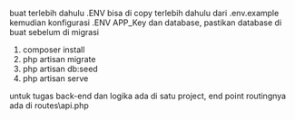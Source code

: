 buat terlebih dahulu .ENV bisa di copy terlebih dahulu dari .env.example
kemudian konfigurasi .ENV APP_Key dan database, pastikan database di buat sebelum di migrasi


1. composer install
2. php artisan migrate
3. php artisan db:seed
4. php artisan serve


untuk tugas back-end dan logika ada di satu project, end point routingnya ada di routes\api.php

